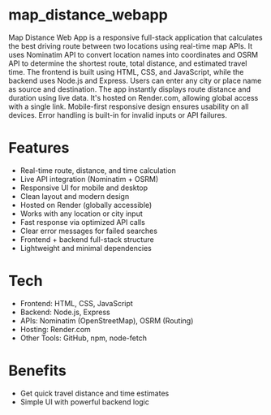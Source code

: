 # map_distance_webapp
Map Distance Web App is a responsive full-stack application that calculates the best driving route between two locations using real-time map APIs.
It uses Nominatim API to convert location names into coordinates and OSRM API to determine the shortest route, total distance, and estimated travel time.
The frontend is built using HTML, CSS, and JavaScript, while the backend uses Node.js and Express.
Users can enter any city or place name as source and destination.
The app instantly displays route distance and duration using live data.
It's hosted on Render.com, allowing global access with a single link.
Mobile-first responsive design ensures usability on all devices.
Error handling is built-in for invalid inputs or API failures.

# Features
- Real-time route, distance, and time calculation
- Live API integration (Nominatim + OSRM)
- Responsive UI for mobile and desktop
- Clean layout and modern design
- Hosted on Render (globally accessible)
- Works with any location or city input
- Fast response via optimized API calls
- Clear error messages for failed searches
- Frontend + backend full-stack structure
- Lightweight and minimal dependencies

# Tech
* Frontend: HTML, CSS, JavaScript
* Backend: Node.js, Express
* APIs: Nominatim (OpenStreetMap), OSRM (Routing)
* Hosting: Render.com
* Other Tools: GitHub, npm, node-fetch

# Benefits
- Get quick travel distance and time estimates
- Simple UI with powerful backend logic
  
